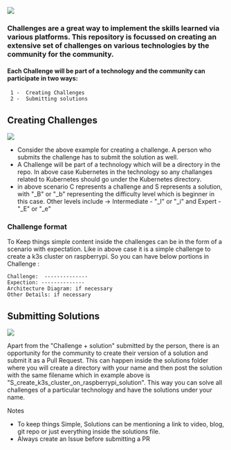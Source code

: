 ![](https://raw.githubusercontent.com/Hubstation/challenges/master/images/logo.png)

### Challenges are a great way to implement the skills learned via various platforms. This repository is focussed on creating an extensive set of challenges on various technologies by the community for the community.

#### Each Challenge will be part of a technology and the community can participate in two ways: 
     1 -  Creating Challenges
     2 -  Submitting solutions 
     

## Creating Challenges
![](https://raw.githubusercontent.com/Hubstation/challenges/master/images/challenge-diagram.png)

- Consider the above example for creating a challenge. A person who submits the challenge has to submit the solution as well.
- A Challenge will be part of a technology which will be a directory in the repo. In above case Kubernetes in the technology so any challanges related to Kubernetes should go under the Kubernetes directory.
- in above scenario C represents a challenge and S represents a solution, with "_B" or "_b" representing the difficulty level which is beginner in this case. Other levels include -> Intermediate - "_I" or "_i" and Expert - "_E" or "_e"

### Challenge format
To Keep things simple content inside the challenges can be in the form of a scenario with expectation. Like in above case it is a simple challenge to create a k3s cluster on raspberrypi. So you can have below portions in Challenge :

```
Challenge:  --------------
Expection: --------------
Architecture Diagram: if necessary
Other Details: if necessary
```

## Submitting Solutions
![](https://raw.githubusercontent.com/Hubstation/challenges/master/images/solution-diagram.png)

Apart from the "Challenge + solution" submitted by the person, there is an opportunity for the community to create their version of a solution and submit it as a Pull Request. This can happen inside the solutions folder where you will create a directory with your name and then post the solution with the same filename which in example above is "S_create_k3s_cluster_on_raspberrypi_solution". This way you can solve all challenges of a particular technology and have the solutions under your name.

Notes 
- To keep things Simple, Solutions can be mentioning a link to video, blog, git repo or just everything inside the solutions file. 
- Always create an Issue before submitting a PR



